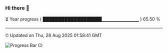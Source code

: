 ### Hi there 👋

⏳ Year progress { ███████████████████▁▁▁▁▁▁▁▁▁▁▁ } 65.50 %

---

⏰ Updated on Thu, 28 Aug 2025 01:58:41 GMT

![Progress Bar CI](https://github.com/DhruviPatel157/GitHub-Actions-Demo/workflows/Progress%20Bar%20CI/badge.svg)
